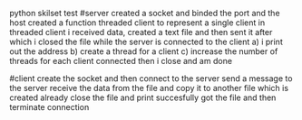 python skilset test
#server created a socket and binded the port and the host created a function threaded client to represent a single client in threaded client i received data, created a text file and then sent it after which i closed the file while the server is connected to the client a) i print out the address b) create a thread for a client c) increase the number of threads for each client connected then i close and am done

#client create the socket and then connect to the server send a message to the server receive the data from the file and copy it to another file which is created already close the file and print succesfully got the file and then terminate connection
